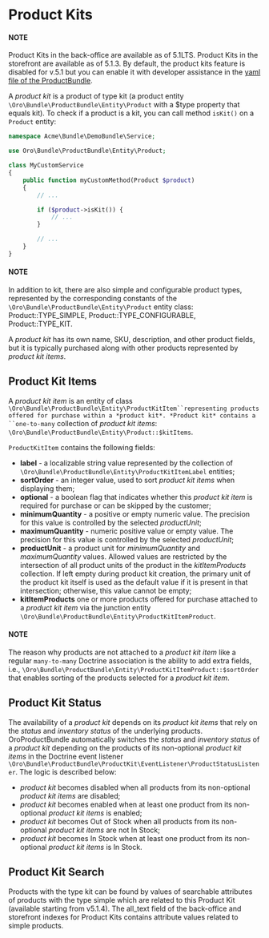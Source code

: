 <a id="bundle-docs-commerce-product-bundle-product-kits"></a>

# Product Kits

#### NOTE
Product Kits in the back-office are available as of 5.1LTS. Product Kits in the storefront are available as of 5.1.3. By default, the product kits feature is disabled for v.5.1 but you can enable it with developer assistance in the <a href="https://github.com/oroinc/orocommerce/blob/5.1/src/Oro/Bundle/ProductBundle/Resources/config/oro/app.yml" target="_blank">yaml file of the ProductBundle</a>.

A *product kit* is a product of type kit (a product entity `\Oro\Bundle\ProductBundle\Entity\Product` with a $type property that equals kit). To check if a product is a kit, you can call method `isKit()` on a `Product` entity:

```php
namespace Acme\Bundle\DemoBundle\Service;

use Oro\Bundle\ProductBundle\Entity\Product;

class MyCustomService
{
    public function myCustomMethod(Product $product)
    {
        // ...

        if ($product->isKit()) {
            // ...
        }

        // ...
    }
}
```

#### NOTE
In addition to kit, there are also simple and configurable product types, represented by the corresponding constants of the  `\Oro\Bundle\ProductBundle\Entity\Product` entity class: Product::TYPE_SIMPLE, Product::TYPE_CONFIGURABLE, Product::TYPE_KIT.

A *product kit* has its own name, SKU, description, and other product fields, but it is typically purchased along with other products represented by *product kit items*.

## Product Kit Items

A *product kit item* is an entity of class `\Oro\Bundle\ProductBundle\Entity\ProductKitItem``representing products offered for purchase within a *product kit*. *Product kit* contains a ``one-to-many` collection of *product kit items*: `\Oro\Bundle\ProductBundle\Entity\Product::$kitItems`.

`ProductKitItem` contains the following fields:

- **label** - a localizable string value represented by the collection of `\Oro\Bundle\ProductBundle\Entity\ProductKitItemLabel` entities;
- **sortOrder** - an integer value, used to sort *product kit items* when displaying them;
- **optional** - a boolean flag that indicates whether this *product kit item* is required for purchase or can be skipped by the customer;
- **minimumQuantity** - a positive or empty numeric value. The precision for this value is controlled by the selected *productUnit*;
- **maximumQuantity** - numeric positive value or empty value. The precision for this value is controlled by the selected *productUnit*;
- **productUnit** - a product unit for *minimumQuantity* and *maximumQuantity* values. Allowed values are restricted by the intersection of all product units of the product in the *kitItemProducts* collection. If left empty during product kit creation, the primary unit of the product kit itself is used as the default value if it is present in that intersection; otherwise, this value cannot be empty;
- **kitItemProducts** one or more products offered for purchase attached to a *product kit item* via the junction entity `\Oro\Bundle\ProductBundle\Entity\ProductKitItemProduct`.

#### NOTE
The reason why products are not attached to a *product kit item* like a regular `many-to-many` Doctrine association is the ability to add extra fields, i.e., `\Oro\Bundle\ProductBundle\Entity\ProductKitItemProduct::$sortOrder` that enables sorting of the products selected for a *product kit item*.

## Product Kit Status

The availability of a *product kit* depends on its *product kit items* that rely on the *status* and *inventory status* of the underlying products. OroProductBundle automatically switches the *status* and *inventory status* of a *product kit* depending on the products of its non-optional *product kit items* in the Doctrine event listener `\Oro\Bundle\ProductBundle\ProductKit\EventListener\ProductStatusListener`. The logic is described below:

- *product kit* becomes disabled when all products from its non-optional *product kit items* are disabled;
- *product kit* becomes enabled when at least one product from its non-optional *product kit items* is enabled;
- *product kit* becomes Out of Stock when all products from its non-optional *product kit items* are not In Stock;
- *product kit* becomes In Stock when at least one product from its non-optional *product kit items* is In Stock.

## Product Kit Search

Products with the type kit can be found by values of searchable attributes of products with the type simple which are related to this Product Kit (available starting from v5.1.4).
The all_text field of the back-office and storefront indexes for Product Kits contains attribute values related to simple products.
